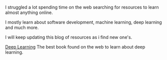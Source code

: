 I struggled a lot spending time on the web searching for resources to learn almost anything online. 

I mostly learn about software development, machine learning, deep learning and much more.

I will keep updating this blog of resources as i find new one's.

<a href = "https://fastai.github.io/fastbook2e/">Deep Learning</a>
The best book found on the web to learn about deep learning.
